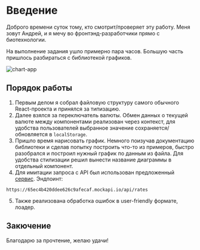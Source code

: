 # Введение

Доброго времени суток тому, кто смотрит/проверяет эту работу. Меня зовут Андрей, и я мечу во фронтэнд-разработчики прямо с биотехнологии.

На выполнение задания ушло примерно пара часов. Большую часть пришлось разбираться с библиотекой графиков.

![chart-app](https://i.imgur.com/nI6yRW9.png)

## Порядок работы

1. Первым делом я собрал файловую структуру самого обычного React-проекта и принялся за типизацию.
2. Далее взялся за переключатель валюты. Обмен данных о текущей валюте между компонентами реализован через контекст, для удобства пользователей выбранное значение сохраняется/обновляется в `localStorage`.
3. Пришло время нарисовать график. Немного поизучав документацию библиотеки и сделав попытку построить что-то из примеров, быстро разобрался и построил нужный график по данным из файла. Для удобства стилизации решил вынести название диаграммы в отдельный компонент.
4. Для имитации запроса с API был использован предложенный [сервис](https://mockapi.io/). Эндпоинт:

```
https://65ec4b420ddee626c9afecaf.mockapi.io/api/rates
```

5. Также реализована обработка ошибок в user-friendly формате, лоадер.

## Закючение

Благодарю за прочтение, желаю удачи!
